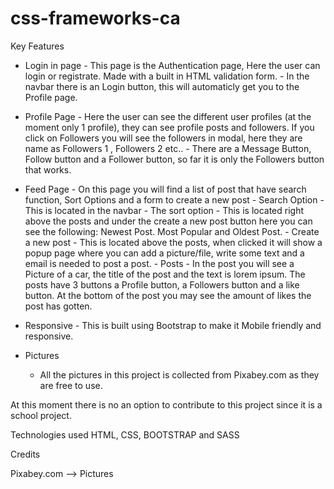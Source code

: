 # css-frameworks-ca

Key Features

- Login in page - This page is the Authentication page, Here the user can login or registrate. Made with a built in HTML validation form. - In the navbar there is an Login button, this will automaticly get you to the Profile page.
- Profile Page - Here the user can see the different user profiles (at the moment only 1 profile), they can see profile posts and followers. If you click on Followers you will see the followers in modal, here they are name as Followers 1 , Followers 2 etc.. - There are a Message Button, Follow button and a Follower button, so far it is only the Followers button that works.

- Feed Page - On this page you will find a list of post that have search function, Sort Options and a form to create a new post - Search Option - This is located in the navbar - The sort option - This is located right above the posts and under the create a new post button here you can see the following: Newest Post. Most Popular and Oldest Post. - Create a new post - This is located above the posts, when clicked it will show a popup page where you can add a picture/file, write some text and a email is needed to post a post. - Posts - In the post you will see a Picture of a car, the title of the post and the text is lorem ipsum. The posts have 3 buttons a Profile button, a Followers button and a like button. At the bottom of the post you may see the amount of likes the post has gotten.

- Responsive - This is built using Bootstrap to make it Mobile friendly and responsive.

- Pictures
  - All the pictures in this project is collected from Pixabey.com as they are free to use.

At this moment there is no an option to contribute to this project since it is a school project.

Technologies used
HTML, CSS, BOOTSTRAP and SASS

Credits

Pixabey.com --> Pictures
